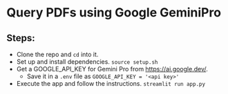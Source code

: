 # Query PDFs using Google GeminiPro

## Steps:

- Clone the repo and `cd` into it.
- Set up and install dependencies. `source setup.sh`
- Get a GOOGLE_API_KEY for Gemini Pro from https://ai.google.dev/.
  - Save it in a `.env` file as `GOOGLE_API_KEY = '<api key>'`
- Execute the app and follow the instructions. `streamlit run app.py`
